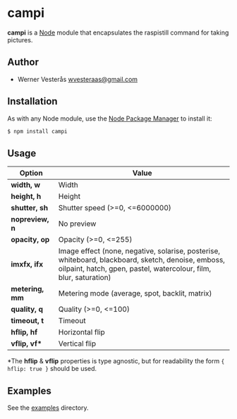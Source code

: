 campi
=====

**campi** is a [Node](http://nodejs.org/) module that encapsulates the raspistill command for taking pictures.

## Author
  - Werner Vesterås <wvesteraas@gmail.com>

## Installation
As with any Node module, use the [Node Package Manager](https://www.npmjs.com/) to install it:

```bash
$ npm install campi
```

## Usage

Option | Value
--- | ---
**width, w** | Width
**height, h** | Height
**shutter, sh** | Shutter speed (>=0, <=6000000)
**nopreview, n** | No preview
**opacity, op** | Opacity (>=0, <=255)
**imxfx, ifx** | Image effect (none, negative, solarise, posterise, whiteboard, blackboard, sketch, denoise, emboss, oilpaint, hatch, gpen, pastel, watercolour, film, blur, saturation)
**metering, mm** | Metering mode (average, spot, backlit, matrix)
**quality, q** | Quality (>=0, <=100)
**timeout, t** | Timeout
**hflip, hf** | Horizontal flip
**vflip, vf\*** | Vertical flip

\*The **hflip** & **vflip** properties is type agnostic, but for readability the form `{ hflip: true }` should be used.

## Examples

See the [examples](https://github.com/vesteraas/campi/tree/master/examples) directory.
